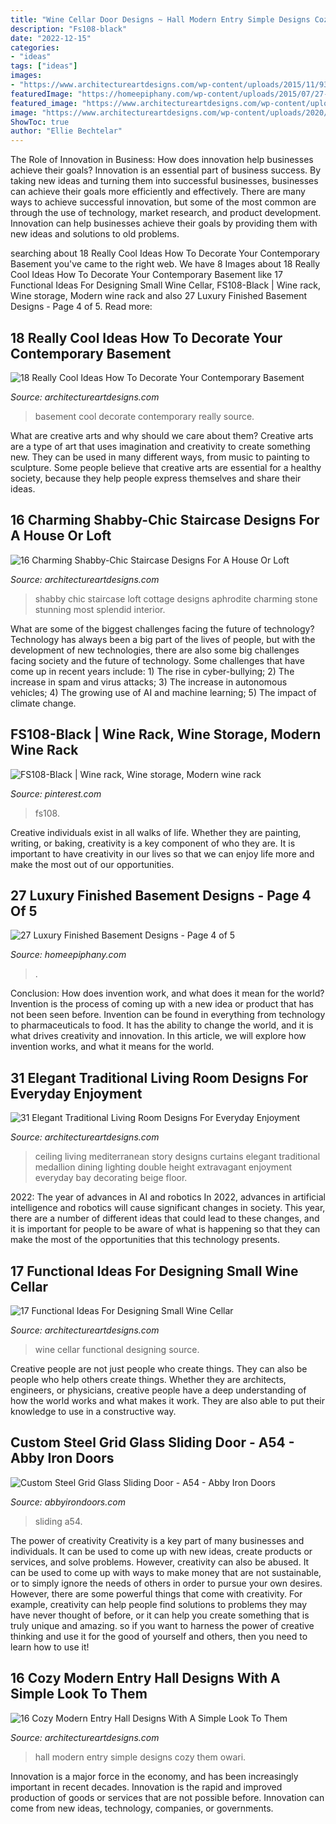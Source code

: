 ```yaml
---
title: "Wine Cellar Door Designs ~ Hall Modern Entry Simple Designs Cozy Them Owari"
description: "Fs108-black"
date: "2022-12-15"
categories:
- "ideas"
tags: ["ideas"]
images:
- "https://www.architectureartdesigns.com/wp-content/uploads/2015/11/936-630x419.jpg"
featuredImage: "https://homeepiphany.com/wp-content/uploads/2015/07/27-Luxury-Finished-Basement-Designs-20.jpg"
featured_image: "https://www.architectureartdesigns.com/wp-content/uploads/2015/11/936-630x419.jpg"
image: "https://www.architectureartdesigns.com/wp-content/uploads/2020/03/16-Cozy-Modern-Entry-Hall-Designs-With-A-Simple-Look-To-Them-9.jpg"
ShowToc: true
author: "Ellie Bechtelar"
---
```



The Role of Innovation in Business: How does innovation help businesses achieve their goals?
Innovation is an essential part of business success. By taking new ideas and turning them into successful businesses, businesses can achieve their goals more efficiently and effectively. There are many ways to achieve successful innovation, but some of the most common are through the use of technology, market research, and product development. Innovation can help businesses achieve their goals by providing them with new ideas and solutions to old problems.

	

		
searching about 18 Really Cool Ideas How To Decorate Your Contemporary Basement you've came to the right web. We have 8 Images about 18 Really Cool Ideas How To Decorate Your Contemporary Basement like 17 Functional Ideas For Designing Small Wine Cellar, FS108-Black | Wine rack, Wine storage, Modern wine rack and also 27 Luxury Finished Basement Designs - Page 4 of 5. Read more:
		
    
## 18 Really Cool Ideas How To Decorate Your Contemporary Basement

<img loading=lazy src="https://www.architectureartdesigns.com/wp-content/uploads/2015/11/936-630x419.jpg" onerror="this.onerror=null;this.src='https://tse3.mm.bing.net/th?id=OIP.kQtYeUrqCKXcU6KbUhLBmQHaE7&amp;pid=15.1';" alt="18 Really Cool Ideas How To Decorate Your Contemporary Basement">

_Source: architectureartdesigns.com_

>basement cool decorate contemporary really source. 

	

What are creative arts and why should we care about them?
Creative arts are a type of art that uses imagination and creativity to create something new. They can be used in many different ways, from music to painting to sculpture. Some people believe that creative arts are essential for a healthy society, because they help people express themselves and share their ideas.

    
## 16 Charming Shabby-Chic Staircase Designs For A House Or Loft

<img loading=lazy src="https://www.architectureartdesigns.com/wp-content/uploads/2020/08/16-Charming-Shabby-Chic-Staircase-Designs-For-A-House-Or-Loft-9.jpg" onerror="this.onerror=null;this.src='https://tse1.mm.bing.net/th?id=OIP.CElPkWi9VqdulKZyeC-FFwHaLF&amp;pid=15.1';" alt="16 Charming Shabby-Chic Staircase Designs For A House Or Loft">

_Source: architectureartdesigns.com_

>shabby chic staircase loft cottage designs aphrodite charming stone stunning most splendid interior. 

	

What are some of the biggest challenges facing the future of technology?
Technology has always been a big part of the lives of people, but with the development of new technologies, there are also some big challenges facing society and the future of technology. Some challenges that have come up in recent years include: 1) The rise in cyber-bullying; 2) The increase in spam and virus attacks; 3) The increase in autonomous vehicles; 4) The growing use of AI and machine learning; 5) The impact of climate change.

    
## FS108-Black | Wine Rack, Wine Storage, Modern Wine Rack

<img loading=lazy src="https://i.pinimg.com/736x/0e/8e/22/0e8e22cdf8c5cde0680d0533b8ce0163.jpg" onerror="this.onerror=null;this.src='https://tse2.mm.bing.net/th?id=OIP.3opibSUKWrDAM61EDNv4ZwHaLH&amp;pid=15.1';" alt="FS108-Black | Wine rack, Wine storage, Modern wine rack">

_Source: pinterest.com_

>fs108. 

	

Creative individuals exist in all walks of life. Whether they are painting, writing, or baking, creativity is a key component of who they are. It is important to have creativity in our lives so that we can enjoy life more and make the most out of our opportunities.

    
## 27 Luxury Finished Basement Designs - Page 4 Of 5

<img loading=lazy src="https://homeepiphany.com/wp-content/uploads/2015/07/27-Luxury-Finished-Basement-Designs-20.jpg" onerror="this.onerror=null;this.src='https://tse3.mm.bing.net/th?id=OIP.BNoW56Rpx-yx5lJP7Sh1kgHaE6&amp;pid=15.1';" alt="27 Luxury Finished Basement Designs - Page 4 of 5">

_Source: homeepiphany.com_

>. 

	

Conclusion: How does invention work, and what does it mean for the world?
Invention is the process of coming up with a new idea or product that has not been seen before. Invention can be found in everything from technology to pharmaceuticals to food. It has the ability to change the world, and it is what drives creativity and innovation. In this article, we will explore how invention works, and what it means for the world.

    
## 31 Elegant Traditional Living Room Designs For Everyday Enjoyment

<img loading=lazy src="https://www.architectureartdesigns.com/wp-content/uploads/2013/12/720.jpg" onerror="this.onerror=null;this.src='https://tse2.mm.bing.net/th?id=OIP.1E6o_T_7sp0fGDo4Qo6dgwHaI-&amp;pid=15.1';" alt="31 Elegant Traditional Living Room Designs For Everyday Enjoyment">

_Source: architectureartdesigns.com_

>ceiling living mediterranean story designs curtains elegant traditional medallion dining lighting double height extravagant enjoyment everyday bay decorating beige floor. 

	

2022: The year of advances in AI and robotics
In 2022, advances in artificial intelligence and robotics will cause significant changes in society. This year, there are a number of different ideas that could lead to these changes, and it is important for people to be aware of what is happening so that they can make the most of the opportunities that this technology presents.

    
## 17 Functional Ideas For Designing Small Wine Cellar

<img loading=lazy src="https://www.architectureartdesigns.com/wp-content/uploads/2016/07/4-2.jpg" onerror="this.onerror=null;this.src='https://tse2.mm.bing.net/th?id=OIP.uO1bEHE4yH5ldGhJcSah4gAAAA&amp;pid=15.1';" alt="17 Functional Ideas For Designing Small Wine Cellar">

_Source: architectureartdesigns.com_

>wine cellar functional designing source. 

	

Creative people are not just people who create things. They can also be people who help others create things. Whether they are architects, engineers, or physicians, creative people have a deep understanding of how the world works and what makes it work. They are also able to put their knowledge to use in a constructive way.

    
## Custom Steel Grid Glass Sliding Door - A54 - Abby Iron Doors

<img loading=lazy src="https://abbyirondoors.com/wp-content/uploads/2019/10/A54-1024x768.jpg" onerror="this.onerror=null;this.src='https://tse2.mm.bing.net/th?id=OIP.tswL342kJtqC07-CSxq7kAHaFj&amp;pid=15.1';" alt="Custom Steel Grid Glass Sliding Door - A54 - Abby Iron Doors">

_Source: abbyirondoors.com_

>sliding a54. 

	

The power of creativity
Creativity is a key part of many businesses and individuals. It can be used to come up with new ideas, create products or services, and solve problems. However, creativity can also be abused. It can be used to come up with ways to make money that are not sustainable, or to simply ignore the needs of others in order to pursue your own desires. However, there are some powerful things that come with creativity. For example, creativity can help people find solutions to problems they may have never thought of before, or it can help you create something that is truly unique and amazing. so if you want to harness the power of creative thinking and use it for the good of yourself and others, then you need to learn how to use it!

    
## 16 Cozy Modern Entry Hall Designs With A Simple Look To Them

<img loading=lazy src="https://www.architectureartdesigns.com/wp-content/uploads/2020/03/16-Cozy-Modern-Entry-Hall-Designs-With-A-Simple-Look-To-Them-9.jpg" onerror="this.onerror=null;this.src='https://tse4.mm.bing.net/th?id=OIP.5NeWklMvCLP_GPGxgNJR8QHaLH&amp;pid=15.1';" alt="16 Cozy Modern Entry Hall Designs With A Simple Look To Them">

_Source: architectureartdesigns.com_

>hall modern entry simple designs cozy them owari. 

	

Innovation is a major force in the economy, and has been increasingly important in recent decades. Innovation is the rapid and improved production of goods or services that are not possible before. Innovation can come from new ideas, technology, companies, or governments.

